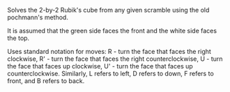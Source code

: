 Solves the 2-by-2 Rubik's cube from any given scramble using the old pochmann's method.

It is assumed that the green side faces the front and the white side faces the top.

Uses standard notation for moves:
R - turn the face that faces the right clockwise,
R' - turn the face that faces the right counterclockwise,
U - turn the face that faces up clockwise,
U' - turn the face that faces up counterclockwise.
Similarly, L refers to left, D refers to down, F refers to front, and B refers to back.
